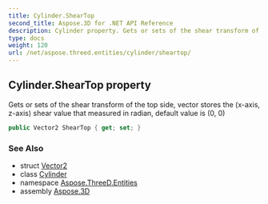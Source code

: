 ```yaml
---
title: Cylinder.ShearTop
second_title: Aspose.3D for .NET API Reference
description: Cylinder property. Gets or sets of the shear transform of the top side vector stores the xaxis zaxis shear value that measured in radian default value is 0 0
type: docs
weight: 120
url: /net/aspose.threed.entities/cylinder/sheartop/
---
```

## Cylinder.ShearTop property

Gets or sets of the shear transform of the top side, vector stores the (x-axis, z-axis) shear value that measured in radian, default value is (0, 0)

```csharp
public Vector2 ShearTop { get; set; }
```

### See Also

* struct [Vector2](../../../aspose.threed.utilities/vector2/)
* class [Cylinder](../)
* namespace [Aspose.ThreeD.Entities](../../../aspose.threed.entities/)
* assembly [Aspose.3D](../../../)


